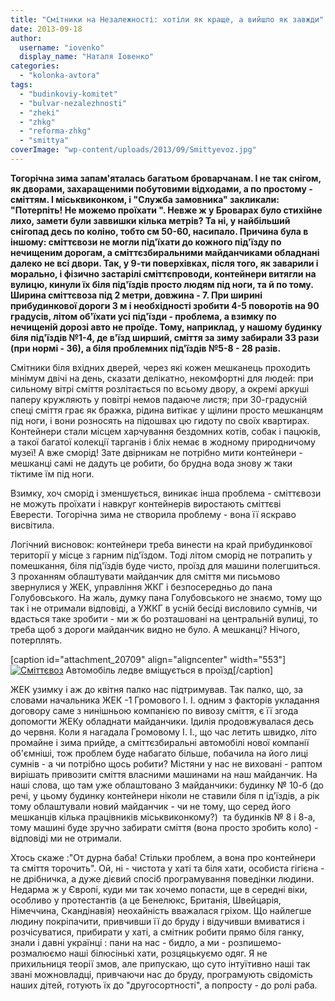 ```yaml
---
title: "Смітники на Незалежності: хотіли як краще, а вийшло як завжди"
date: 2013-09-18
author: 
  username: "iovenko"
  display_name: "Наталя Іовенко"
categories: 
  - "kolonka-avtora"
tags: 
  - "budinkoviy-komitet"
  - "bulvar-nezalezhnosti"
  - "zheki"
  - "zhkg"
  - "reforma-zhkg"
  - "smittya"
coverImage: "wp-content/uploads/2013/09/Smittyevoz.jpg"
---
```


**Тогорічна зима запам'яталась багатьом броварчанам. І не так снігом, як дворами, захаращеними побутовими відходами, а по простому - сміттям. І міськвиконком, і "Служба замовника" закликали: "Потерпіть! Не можемо проїхати ". Невже ж у Броварах було стихійне лихо, замети були заввишки кілька метрів? Та ні, у найбільший снігопад десь по коліно, тобто см 50-60, насипало. Причина була в іншому: сміттєвози не могли під'їхати до кожного під'їзду по нечищеним дорогам, а сміттєзбиральними майданчиками обладнані далеко не всі двори. Так, у 9-ти поверхівках, після того, як заварили і морально, і фізично застарілі сміттєпроводи, контейнери витягли на вулицю, кинули їх біля під'їздів просто людям під ноги, та й по тому. Ширина сміттєвоза під 2 метри, довжина - 7. При ширині прибудинкової дороги 3 м і необхідності зробити 4-5 поворотів на 90 градусів, літом об'їхати усі під'їзди - проблема, а взимку по нечищеній дорозі авто не проїде. Тому, наприклад, у нашому будинку біля під'їздів №1-4, де в'їзд ширший, сміття за зиму забирали 33 рази (при нормі - 36), а біля проблемних під'їздів №5-8 - 28 разів.**

Cмітники біля вхідних дверей, через які кожен мешканець проходить мінімум двічі на день, сказати делікатно, некомфортні для людей: при сильному вітрі сміття розлітається по всьому двору, а окремі аркуші паперу кружляють у повітрі немов падаюче листя; при 30-градусній спеці сміття грає як бражка, рідина витікає у щілини просто мешканцям під ноги, і вони розносять на підошвах цю гидоту по своїх квартирах. Контейнери стали місцем харчування бездомних котів, собак і пацюків, а такої багатої колекції тарганів і бліх немає в жодному природничому музеї! А вже сморід! Зате двірникам не потрібно мити контейнери - мешканці самі не дадуть це робити, бо брудна вода знову ж таки тіктиме їм під ноги.

Взимку, хоч сморід і зменшується, виникає інша проблема - сміттєвози не можуть проїхати і навкруг контейнерів виростають сміттєві Еверести. Тогорічна зима не створила проблему - вона її яскраво висвітила.

Логічний висновок: контейнери треба винести на край прибудинкової території у місце з гарним під'їздом. Тоді літом сморід не потрапить у помешкання, біля під'їздів буде чисто, проїзд для машини полегшиться. З проханням облаштувати майданчик для сміття ми письмово звернулися у ЖЕК, управління ЖКГ і безпосередньо до пана Голубовського. На жаль, думку пана Голубовського не знаємо, тому що так і не отримали відповіді, а УЖКГ в усній бесіді висловило сумнів, чи вдасться таке зробити - ми ж бо розташовані на центральній вулиці, то треба щоб з дороги майданчик видно не було. А мешканці? Нічого, потерплять.

\[caption id="attachment\_20709" align="aligncenter" width="553"\][![Сміттєвоз](https://mpz.brovary.org/wp-content/uploads/2013/09/Smittyevoz.jpg)](https://mpz.brovary.org/wp-content/uploads/2013/09/Smittyevoz.jpg) Автомобіль ледве вміщується в проїзд\[/caption\]

ЖЕК узимку і аж до квітня палко нас підтримував. Так палко, що, за словами начальника ЖЕК -1 Громового І. І. одним з факторів укладання договору саме з нинішньою компанією по вивозу сміття, є її згода допомогти ЖЕКу обладнати майданчики. Ідилія продовжувалася десь до червня. Коли я нагадала Громовому І. І., що час летить швидко, літо промайне і зима прийде, а сміттєзбиральні автомобілі нової компанії об'ємніші, тож проблем буде набагато більше, побачила на його лиці сумнів - а чи потрібно щось робити? Містяни у нас не виховані - раптом вирішать привозити сміття власними машинами на наш майданчик. На наші слова, що там уже облаштовано 3 майданчики: будинку № 10-б (до речі, у цьому будинку контейнери ніколи не ставили біля п ід'їздів, а рік тому облаштували новий майданчик - чи не тому, що серед його мешканців кілька працівників міськвиконкому?)  та будинків № 8 і 8-а, тому машині буде зручно забирати сміття (вона просто зробить коло) - відповіді ми не отримали.

Хтось скаже :"От дурна баба! Стільки проблем, а вона про контейнери та сміття торочить". Ой, ні - чистота у хаті та біля хати, особиста гігієна - не дрібничка, а дуже дієвий спосіб програмування поведінки людини. Недарма ж у Європі, куди ми так хочемо попасти, ще в середні віки, особливо у протестантів (а це Бенелюкс, Британія, Швейцарія, Німеччина, Скандінавія) неохайність вважалася гріхом. Що найлегше людину покріпачити, привчивши її до бруду і відучивши вмиватися і розчісуватися, прибирати у хаті, а смітник робити прямо біля ганку, знали і давні українці : пани на нас - бидло, а ми - розпишемо-розмалюємо наші білюсінькі хати, розцяцькуємо одяг. Я не прихильниця теорії змов, але припускаю, що суто інтуїтивно наші так звані можновладці, привчаючи нас до бруду, програмують свідомість наших дітей, готують їх до "другосортності", а попросту - до ролі раба.

